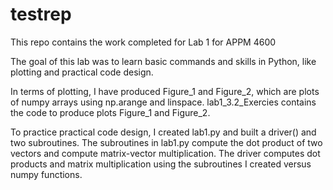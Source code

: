 # testrep
This repo contains the work completed for Lab 1 for APPM 4600

The goal of this lab was to learn basic commands and skills in Python, like plotting and practical code design. 

In terms of plotting, I have produced Figure_1 and Figure_2, which are plots of numpy arrays using np.arange and linspace. lab1_3.2_Exercies contains the code to produce plots Figure_1 and Figure_2.

To practice practical code design, I created lab1.py and built a driver() and two subroutines. The subroutines in lab1.py compute the dot product of two vectors and compute matrix-vector multiplication. The driver computes dot products and matrix multiplication using the subroutines I created versus numpy functions.
